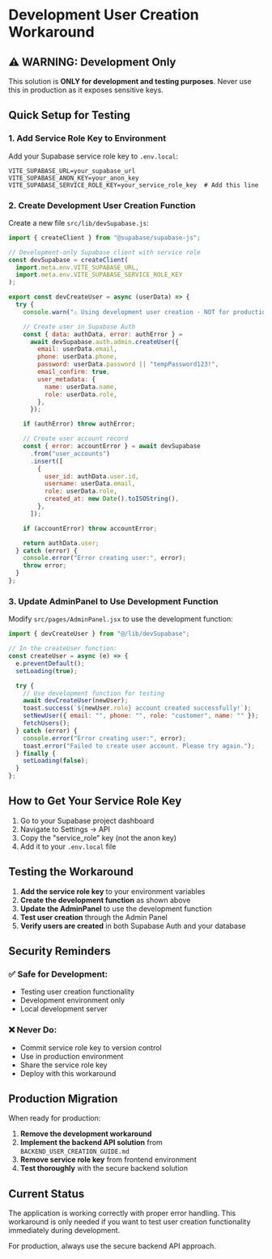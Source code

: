# Development User Creation Workaround

## ⚠️ WARNING: Development Only

This solution is **ONLY for development and testing purposes**. Never use this in production as it exposes sensitive keys.

## Quick Setup for Testing

### 1. Add Service Role Key to Environment

Add your Supabase service role key to `.env.local`:

```env
VITE_SUPABASE_URL=your_supabase_url
VITE_SUPABASE_ANON_KEY=your_anon_key
VITE_SUPABASE_SERVICE_ROLE_KEY=your_service_role_key  # Add this line
```

### 2. Create Development User Creation Function

Create a new file `src/lib/devSupabase.js`:

```javascript
import { createClient } from "@supabase/supabase-js";

// Development-only Supabase client with service role
const devSupabase = createClient(
  import.meta.env.VITE_SUPABASE_URL,
  import.meta.env.VITE_SUPABASE_SERVICE_ROLE_KEY
);

export const devCreateUser = async (userData) => {
  try {
    console.warn("⚠️ Using development user creation - NOT for production!");

    // Create user in Supabase Auth
    const { data: authData, error: authError } =
      await devSupabase.auth.admin.createUser({
        email: userData.email,
        phone: userData.phone,
        password: userData.password || "tempPassword123!",
        email_confirm: true,
        user_metadata: {
          name: userData.name,
          role: userData.role,
        },
      });

    if (authError) throw authError;

    // Create user account record
    const { error: accountError } = await devSupabase
      .from("user_accounts")
      .insert([
        {
          user_id: authData.user.id,
          username: userData.email,
          role: userData.role,
          created_at: new Date().toISOString(),
        },
      ]);

    if (accountError) throw accountError;

    return authData.user;
  } catch (error) {
    console.error("Error creating user:", error);
    throw error;
  }
};
```

### 3. Update AdminPanel to Use Development Function

Modify `src/pages/AdminPanel.jsx` to use the development function:

```javascript
import { devCreateUser } from "@/lib/devSupabase";

// In the createUser function:
const createUser = async (e) => {
  e.preventDefault();
  setLoading(true);

  try {
    // Use development function for testing
    await devCreateUser(newUser);
    toast.success(`${newUser.role} account created successfully!`);
    setNewUser({ email: "", phone: "", role: "customer", name: "" });
    fetchUsers();
  } catch (error) {
    console.error("Error creating user:", error);
    toast.error("Failed to create user account. Please try again.");
  } finally {
    setLoading(false);
  }
};
```

## How to Get Your Service Role Key

1. Go to your Supabase project dashboard
2. Navigate to Settings → API
3. Copy the "service_role" key (not the anon key)
4. Add it to your `.env.local` file

## Testing the Workaround

1. **Add the service role key** to your environment variables
2. **Create the development function** as shown above
3. **Update the AdminPanel** to use the development function
4. **Test user creation** through the Admin Panel
5. **Verify users are created** in both Supabase Auth and your database

## Security Reminders

### ✅ Safe for Development:

- Testing user creation functionality
- Development environment only
- Local development server

### ❌ Never Do:

- Commit service role key to version control
- Use in production environment
- Share the service role key
- Deploy with this workaround

## Production Migration

When ready for production:

1. **Remove the development workaround**
2. **Implement the backend API solution** from `BACKEND_USER_CREATION_GUIDE.md`
3. **Remove service role key** from frontend environment
4. **Test thoroughly** with the secure backend solution

## Current Status

The application is working correctly with proper error handling. This workaround is only needed if you want to test user creation functionality immediately during development.

For production, always use the secure backend API approach.
